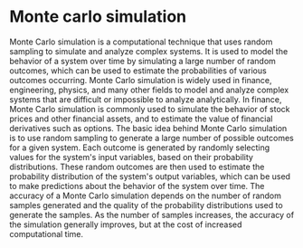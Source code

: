 # Monte carlo simulation

Monte Carlo simulation is a computational technique that uses random sampling to simulate and analyze complex systems. It is used to model the behavior of a system over time by simulating a large number of random outcomes, which can be used to estimate the probabilities of various outcomes occurring.
Monte Carlo simulation is widely used in finance, engineering, physics, and many other fields to model and analyze complex systems that are difficult or impossible to analyze analytically. In finance, Monte Carlo simulation is commonly used to simulate the behavior of stock prices and other financial assets, and to estimate the value of financial derivatives such as options.
The basic idea behind Monte Carlo simulation is to use random sampling to generate a large number of possible outcomes for a given system. Each outcome is generated by randomly selecting values for the system's input variables, based on their probability distributions. These random outcomes are then used to estimate the probability distribution of the system's output variables, which can be used to make predictions about the behavior of the system over time.
The accuracy of a Monte Carlo simulation depends on the number of random samples generated and the quality of the probability distributions used to generate the samples. As the number of samples increases, the accuracy of the simulation generally improves, but at the cost of increased computational time.
